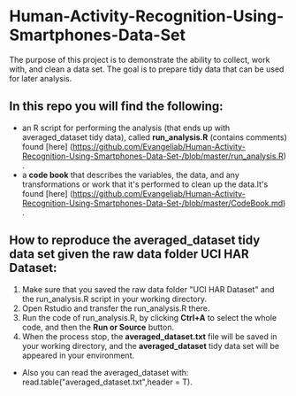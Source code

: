 # Human-Activity-Recognition-Using-Smartphones-Data-Set


The purpose of this project is to demonstrate the ability to collect, work with, and clean a data set. The goal is to prepare tidy data that can be used for later analysis. 



## In this repo you will find the following:

   - an R script for performing the analysis (that ends up with averaged_dataset tidy data), called **run_analysis.R** (contains comments) found [here] (https://github.com/Evangeliab/Human-Activity-Recognition-Using-Smartphones-Data-Set-/blob/master/run_analysis.R) . 
   - a **code book** that describes the variables, the data, and any transformations or work that it's performed to clean up the data.It's found [here] (https://github.com/Evangeliab/Human-Activity-Recognition-Using-Smartphones-Data-Set-/blob/master/CodeBook.md) .
   

## How to reproduce the **averaged_dataset** tidy data set given the raw data folder **UCI HAR Dataset**:

 1. Make sure that you saved the raw data folder "UCI HAR Dataset" and the run_analysis.R script in your working directory.
 2. Open Rstudio and transfer the run_analysis.R there.
 3. Run the code of run_analysis.R, by clicking **Ctrl+A** to select the whole code, and then the **Run or Source** button. 
 4. When the process stop, the **averaged_dataset.txt** file will be saved in your working directory, and the **averaged_dataset** tidy data set will be appeared in your environment.
 
 - Also you can read the averaged_dataset with: read.table("averaged_dataset.txt",header = T).
 